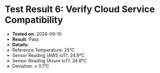 # Test Result 6: Verify Cloud Service Compatibility
- **Tested on:** 2024-09-10
- **Result:** Pass
- **Details:**
 - Reference Temperature: 25°C
 - Sensor Reading (AWS IoT): 24.9°C
 - Sensor Reading (Azure IoT): 24.8°C
 - Deviation: ± 0.1°C
